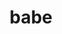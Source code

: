 ---
category: 4-letters
denotation: null
name: babe
reference_link: https://www.etymonline.com/word/babe
root_language: null
root_name: null
title: babe
type: free
word_sums:
- respelling: babe
  sum: 'Babe + '
---